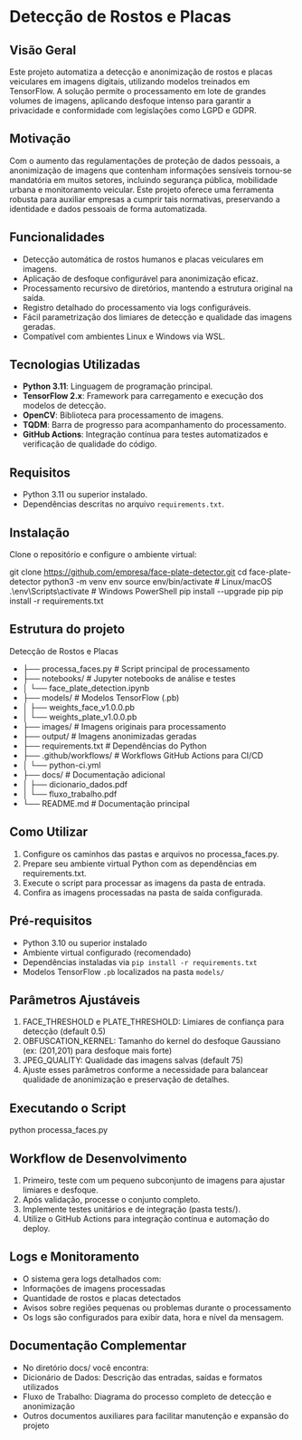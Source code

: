 # Detecção de Rostos e Placas

## Visão Geral

Este projeto automatiza a detecção e anonimização de rostos e placas veiculares em imagens digitais, utilizando modelos treinados em TensorFlow. A solução permite o processamento em lote de grandes volumes de imagens, aplicando desfoque intenso para garantir a privacidade e conformidade com legislações como LGPD e GDPR.

## Motivação

Com o aumento das regulamentações de proteção de dados pessoais, a anonimização de imagens que contenham informações sensíveis tornou-se mandatória em muitos setores, incluindo segurança pública, mobilidade urbana e monitoramento veicular. Este projeto oferece uma ferramenta robusta para auxiliar empresas a cumprir tais normativas, preservando a identidade e dados pessoais de forma automatizada.

## Funcionalidades

- Detecção automática de rostos humanos e placas veiculares em imagens.
- Aplicação de desfoque configurável para anonimização eficaz.
- Processamento recursivo de diretórios, mantendo a estrutura original na saída.
- Registro detalhado do processamento via logs configuráveis.
- Fácil parametrização dos limiares de detecção e qualidade das imagens geradas.
- Compatível com ambientes Linux e Windows via WSL.

## Tecnologias Utilizadas

- **Python 3.11**: Linguagem de programação principal.
- **TensorFlow 2.x**: Framework para carregamento e execução dos modelos de detecção.
- **OpenCV**: Biblioteca para processamento de imagens.
- **TQDM**: Barra de progresso para acompanhamento do processamento.
- **GitHub Actions**: Integração contínua para testes automatizados e verificação de qualidade do código.

## Requisitos

- Python 3.11 ou superior instalado.
- Dependências descritas no arquivo `requirements.txt`.

## Instalação

Clone o repositório e configure o ambiente virtual:

git clone https://github.com/empresa/face-plate-detector.git
cd face-plate-detector
python3 -m venv env
source env/bin/activate      # Linux/macOS
.\env\Scripts\activate       # Windows PowerShell
pip install --upgrade pip
pip install -r requirements.txt

## Estrutura do projeto

Detecção de Rostos e Placas

- ├── processa_faces.py # Script principal de processamento
- ├── notebooks/ # Jupyter notebooks de análise e testes
- │ └── face_plate_detection.ipynb
- ├── models/ # Modelos TensorFlow (.pb)
- │ ├── weights_face_v1.0.0.pb
- │ └── weights_plate_v1.0.0.pb
- ├── images/ # Imagens originais para processamento
- ├── output/ # Imagens anonimizadas geradas
- ├── requirements.txt # Dependências do Python
- ├── .github/workflows/ # Workflows GitHub Actions para CI/CD
- │ └── python-ci.yml
- ├── docs/ # Documentação adicional
- │ ├── dicionario_dados.pdf
- │ └── fluxo_trabalho.pdf
- └── README.md # Documentação principal

## Como Utilizar

1. Configure os caminhos das pastas e arquivos no processa_faces.py.
2. Prepare seu ambiente virtual Python com as dependências em requirements.txt.
3. Execute o script para processar as imagens da pasta de entrada.
4. Confira as imagens processadas na pasta de saída configurada.

## Pré-requisitos

- Python 3.10 ou superior instalado
- Ambiente virtual configurado (recomendado)
- Dependências instaladas via `pip install -r requirements.txt`
- Modelos TensorFlow `.pb` localizados na pasta `models/`

## Parâmetros Ajustáveis

1. FACE_THRESHOLD e PLATE_THRESHOLD: Limiares de confiança para detecção (default 0.5)
2. OBFUSCATION_KERNEL: Tamanho do kernel do desfoque Gaussiano (ex: (201,201) para desfoque mais forte)
3. JPEG_QUALITY: Qualidade das imagens salvas (default 75)
4. Ajuste esses parâmetros conforme a necessidade para balancear qualidade de anonimização e preservação de detalhes.

## Executando o Script

python processa_faces.py

## Workflow de Desenvolvimento

1. Primeiro, teste com um pequeno subconjunto de imagens para ajustar limiares e desfoque.
2. Após validação, processe o conjunto completo.
3. Implemente testes unitários e de integração (pasta tests/).
4. Utilize o GitHub Actions para integração contínua e automação do deploy.

## Logs e Monitoramento

- O sistema gera logs detalhados com:
- Informações de imagens processadas
- Quantidade de rostos e placas detectados
- Avisos sobre regiões pequenas ou problemas durante o processamento
- Os logs são configurados para exibir data, hora e nível da mensagem.

## Documentação Complementar

- No diretório docs/ você encontra:
- Dicionário de Dados: Descrição das entradas, saídas e formatos utilizados
- Fluxo de Trabalho: Diagrama do processo completo de detecção e anonimização
- Outros documentos auxiliares para facilitar manutenção e expansão do projeto






